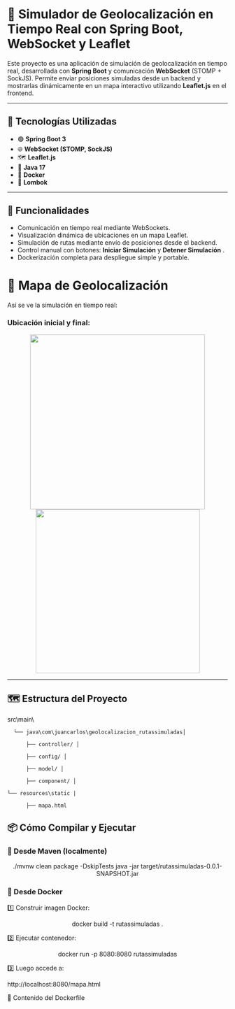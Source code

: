 # 📍 Simulador de Geolocalización en Tiempo Real con Spring Boot, WebSocket y Leaflet

Este proyecto es una aplicación de simulación de geolocalización en tiempo real, desarrollada con **Spring Boot** y comunicación **WebSocket** (STOMP + SockJS). Permite enviar posiciones simuladas desde un backend y mostrarlas dinámicamente en un mapa interactivo utilizando **Leaflet.js** en el frontend.

---

## 🚀 Tecnologías Utilizadas

- 🟢 **Spring Boot 3**
- 🌐 **WebSocket (STOMP, SockJS)**
- 🗺️ **Leaflet.js**
- 📡 **Java 17**
- 🐳 **Docker**
- 📝 **Lombok**

---

## 🎯 Funcionalidades

- Comunicación en tiempo real mediante WebSockets.
- Visualización dinámica de ubicaciones en un mapa Leaflet.
- Simulación de rutas mediante envío de posiciones desde el backend.
- Control manual con botones: **Iniciar Simulación** y **Detener Simulación** .
- Dockerización completa para despliegue simple y portable.

# 📍 Mapa de Geolocalización

Así se ve la simulación en tiempo real:

### Ubicación inicial y final:
<p align="center">
  <img src="https://github.com/user-attachments/assets/29a4cb87-3bd5-4bfa-92c7-e56b2cd20729" width="400"/>
  <img src="https://github.com/user-attachments/assets/2ac1058f-b18d-41a2-a705-3d391acafc5f" width="375"/>
</p>

---

## 🗺️ Estructura del Proyecto

src\main\

      └── java\com\juancarlos\geolocalizacion_rutassimuladas│ 
      
          ├── controller/ │ 
          
          ├── config/ │ 
          
          ├── model/ │ 
          
          ├── component/ │
          
    └── resources\static |
    
          ├── mapa.html

## 📦 Cómo Compilar y Ejecutar

### 📌 Desde Maven (localmente)

<p align="center">
  ./mvnw clean package -DskipTests
  java -jar target/rutassimuladas-0.0.1-SNAPSHOT.jar
</p>

### 📌 Desde Docker
1️⃣ Construir imagen Docker:
<p align="center">
  docker build -t rutassimuladas .
</p>
2️⃣ Ejecutar contenedor:
<p align="center">
  docker run -p 8080:8080 rutassimuladas
</p>

3️⃣ Luego accede a:

http://localhost:8080/mapa.html 

🐳 Contenido del Dockerfile


